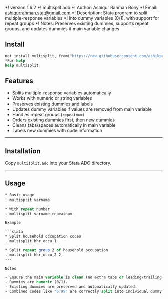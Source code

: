 *! version 1.6.2
*! multisplit.ado
*! Author: Ashiqur Rahman Rony
*! Email: ashiqurrahman.stat@gmail.com
*! Description: Stata program to split multiple-response variables
*!              into dummy variables (0/1), with support for repeat groups
*! Notes: Preserves existing dummies, supports repeat groups, and updates dummies if main variable changes


## Install
```stata
net install multisplit, from("https://raw.githubusercontent.com/ashikpydev/multisplit/main/") replace
*For help
help multisplit
```
## Features

- Splits multiple-response variables automatically
- Works with numeric or string variables
- Preserves existing dummies and labels
- Updates dummy variables if values are removed from main variable
- Handles repeat groups (`repeatnum`)
- Orders existing dummies first, then new dummies
- Cleans tabs/spaces automatically in main variable
- Labels new dummies with code information

---

## Installation

Copy `multisplit.ado` into your Stata ADO directory.

---

## Usage

```stata
* Basic usage
. multisplit varname

* With repeat number
. multisplit varname repeatnum

Example

```stata
* Split household occupation codes
. multisplit hhr_occu_1

* Split repeat group 2 of household occupation
. multisplit hhr_occu_2 2
---

Notes

- Ensure the main variable is clean (no extra tabs or leading/trailing spaces).
- Dummies are numeric (0/1).
- Existing dummies are preserved and automatically updated.
- Combined codes like "6 99" are correctly split into individual dummy variables.

